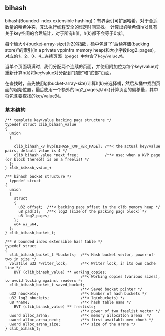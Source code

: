 ## bihash

bihash(Bounded-index extensible hashing)：有界索引可扩展哈希，对于合适数量的哈希冲突，算法执行线程安全的恒定时间查找。
计算出的哈希值h(k)具有关于key空间的合理统计，对于所有k值，h(k)都不会等于0或1。

每个桶大小(bucket-array-size)为2的指数，桶中包含了“后续存储(backing store)”的索引(in a private vppinfra memory heap)和大小字段(log2_pages)，
对应的1、2、3、4...连续页面（page）中包含了key/value对。

当单个页面填满时，我们分配两个连续的页面，并使用附加位为每个key/value对重新计算h(k)将key/value对分配到“顶部”和“底部”页面。

在查找时，首先使用lg(bucket-array-size)计算h(k)来选择桶，然后从桶中找到页面的起始位置，最后使用一个额外的log2_pages从h(k)计算页面的偏移量，其中将包含要查找的key/value对。

### 基本结构

```
/** template key/value backing page structure */
typedef struct clib_bihash_value
{
  union
  {

    clib_bihash_kv kvp[BIHASH_KVP_PER_PAGE]; /**< the actual key/value pairs, default value is 4 */
    clib_bihash_value *next_free;            /**< used when a KVP page (or block thereof) is on a freelist */
  };
} clib_bihash_value_t
```

```
/** bihash bucket structure */
  typedef struct
{
  union
  {
    struct
    {
      u32 offset;  /**< backing page offset in the clib memory heap */
      u8 pad[3];   /**< log2 (size of the packing page block) */
      u8 log2_pages;
    };
    u64 as_u64;
  };
} clib_bihash_bucket_t;
```

```
/** A bounded index extensible hash table */
typedef struct
{
  clib_bihash_bucket_t *buckets;  /**< Hash bucket vector, power-of-two in size */
  volatile u32 *writer_lock;      /**< Writer lock, in its own cache line */
    BVT (clib_bihash_value) ** working_copies;
					              /**< Working copies (various sizes), to avoid locking against readers */
  clib_bihash_bucket_t saved_bucket; 
                                  /**< Saved bucket pointer */
  u32 nbuckets;			          /**< Number of hash buckets */
  u32 log2_nbuckets;		      /**< lg(nbuckets) */
  u8 *name;			              /**< hash table name */
    BVT (clib_bihash_value) ** freelists;
				                  /**< power of two freelist vector */
  uword alloc_arena;		      /**< memory allocation arena  */
  uword alloc_arena_next;	      /**< first available mem chunk */
  uword alloc_arena_size;	      /**< size of the arena */
} clib_bihash_t;
```